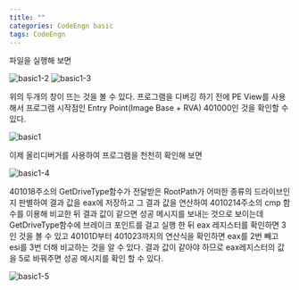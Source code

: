 ```yaml
---
title: ""
categories: CodeEngn basic
tags: CodeEngn
---
```


파일을 실행해 보면

![basic1-2](https://user-images.githubusercontent.com/91646923/135452535-ee2b2621-1efb-4dda-b160-1c4d01cd5fb0.JPG)
![basic1-3](https://user-images.githubusercontent.com/91646923/135452619-20fd410f-5256-4c4e-b965-84e4b4a322fc.JPG)

위의 두개의 창이 뜨는 것을 볼 수 있다. 
프로그램을 디버깅 하기 전에 PE View를 사용해서 프로그램 시작점인 Entry Point(Image Base + RVA) 401000인 것을 확인할 수 있다.

![basic1](https://user-images.githubusercontent.com/91646923/135452709-811dc035-2ccb-41c2-9185-eaabe67533db.JPG)

이제 올리디버거를 사용하여 프로그램을 천천히 확인해 보면

![basic1-4](https://user-images.githubusercontent.com/91646923/135452728-36302e23-e836-4c87-9b3d-cd0f6924ff67.JPG)

401018주소의 GetDriveType함수가 전달받은 RootPath가 어떠한 종류의 드라이브인지 판별하여 결과 값을 eax에 저장하고 
그 결과 값을 연산하여 4010214주소의 cmp 함수를 이용해 비교한 뒤 결과 값이 같으면 성공 메시지를 보내는 것으로 보이는데 
GetDriveType함수에 브레이크 포인트를 걸고 실행 한 뒤 eax 레지스터를 확인하면 3인 것을 볼 수 있고 
40101D부터 401023까지의 연산식을 확인하면 eax를 2번 빼고 esi를 3번 더해 비교하는 것을 알 수 있다. 
결과 값이 같아야 하므로 eax레지스터의 값을 5로 바꿔주면 성공 메시지를 확인 할 수 있다.

![basic1-5](https://user-images.githubusercontent.com/91646923/135452761-17b66ecc-118c-41d6-8a21-30fd5e1a7422.JPG)

 
